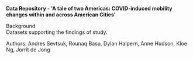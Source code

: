 <b> Data Repository - 'A tale of two Americas: COVID-induced mobility changes within and across American Cities' </b>

Background <br>
Datasets supporting the findings of study.

Authors:
Andres Sevtsuk, Rounaq Basu, Dylan Halpern, Anne Hudson, Kloe Ng, Jorrit de Jong

